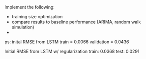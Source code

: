 Implement the following:
- training size optimization
- compare results to baseline performance (ARIMA, random walk simulation)
- 

ps: inital RMSE from LSTM
    train = 0.0066
    validation = 0.0436

Initial RMSE from LSTM w/ regularization
    train: 0.0368
    test: 0.0291